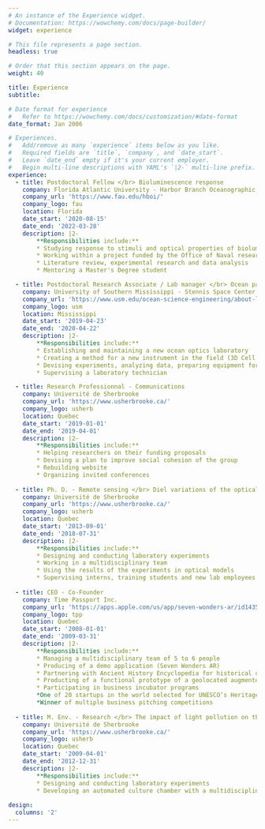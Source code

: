 ```yaml
---
# An instance of the Experience widget.
# Documentation: https://wowchemy.com/docs/page-builder/
widget: experience

# This file represents a page section.
headless: true

# Order that this section appears on the page.
weight: 40

title: Experience
subtitle:

# Date format for experience
#   Refer to https://wowchemy.com/docs/customization/#date-format
date_format: Jan 2006

# Experiences.
#   Add/remove as many `experience` items below as you like.
#   Required fields are `title`, `company`, and `date_start`.
#   Leave `date_end` empty if it's your current employer.
#   Begin multi-line descriptions with YAML's `|2-` multi-line prefix.
experience:
  - title: Postdoctoral Fellow </br> Bioluminescence response
    company: Florida Atlantic University - Harbor Branch Oceanographic Institute
    company_url: 'https://www.fau.edu/hboi/'
    company_logo: fau
    location: Florida
    date_start: '2020-08-15'
    date_end: '2022-03-28'
    description: |2-
        **Responsibilities include:**
        * Studying response to stimuli and optical properties of bioluminescent plankton
        * Working within a project funded by the Office of Naval research, with a multidisciplinary team
        * Literature review, experimental research and data analysis
        * Mentoring a Master's Degree student

  - title: Postdoctoral Research Associate / Lab manager </br> Ocean particle scattering
    company: University of Southern Mississippi - Stennis Space Center
    company_url: 'https://www.usm.edu/ocean-science-engineering/about-location.php'
    company_logo: usm
    location: Mississippi
    date_start: '2019-04-23'
    date_end: '2020-04-22'
    description: |2-
        **Responsibilities include:**
        * Establishing and maintaining a new ocean optics laboratory
        * Creating a method for a new instrument in the field (3D Cell Explorer)
        * Devising experiments, analyzing data, preparing equipment for North-Atlantic cruise (part of NASA EXPORTS)
        * Supervising a laboratory technician

  - title: Research Professionnal - Communications
    company: Université de Sherbrooke
    company_url: 'https://www.usherbrooke.ca/'
    company_logo: usherb
    location: Quebec
    date_start: '2019-01-01'
    date_end: '2019-04-01'
    description: |2-
        **Responsibilities include:**
        * Helping researchers on their funding proposals
        * Devising a plan to improve social cohesion of the group
        * Rebuilding website
        * Organizing invited conferences
    
  - title: Ph. D. - Remote sensing </br> Diel variations of the optical properties of phytoplankton
    company: Université de Sherbrooke
    company_url: 'https://www.usherbrooke.ca/'
    company_logo: usherb
    location: Quebec
    date_start: '2013-09-01'
    date_end: '2018-07-31'
    description: |2-
        **Responsibilities include:**
        * Designing and conducting laboratory experiments
        * Working in a multidisciplinary team
        * Using the results of the experiments in optical models
        * Supervising interns, training students and new lab employees
  
  - title: CEO - Co-Founder
    company: Time Passport Inc.
    company_url: 'https://apps.apple.com/us/app/seven-wonders-ar/id1435277304'
    company_logo: tpp
    location: Quebec
    date_start: '2008-01-01'
    date_end: '2009-03-31'
    description: |2-
        **Responsibilities include:**
        * Managing a multidisciplinary team of 5 to 6 people
        * Producing of a demo application (Seven Wonders AR) 
        * Partnering with Ancient History Encyclopedia for historical content
        * Producting of a functional prototype of a geolocated augmented reality
        * Participating in business incubator programs
        *One of 20 startups in the world selected for UNESCO’s Heritage Lab 2018 
        *Winner of multiple business pitching competitions
        
  - title: M. Env. - Research </br> The impact of light pollution on the ecophysiology of cyanobacteria
    company: Université de Sherbrooke
    company_url: 'https://www.usherbrooke.ca/'
    company_logo: usherb
    location: Quebec
    date_start: '2009-04-01'
    date_end: '2012-12-31'
    description: |2-
        **Responsibilities include:**
        * Designing and conducting laboratory experiments
        * Developing an automated culture chamber with a multidisciplinary team
        
design:
  columns: '2'
---
```


